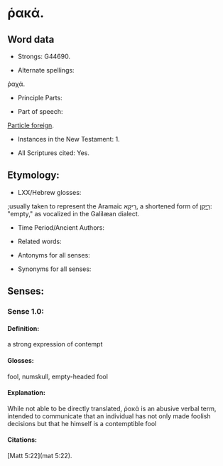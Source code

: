 # ῥακά.

<!-- Status: S3=Needs 2nd Review -->
<!-- Lexica used for edits: BDAG LN FFM BN LSJM MM  -->

## Word data

* Strongs: G44690.

* Alternate spellings:

ῥαχά. 

* Principle Parts: 


* Part of speech: 

[Particle foreign](http://ugg.readthedocs.io/en/latest/particle_foreign.html).

* Instances in the New Testament: 1.

* All Scriptures cited: Yes.

## Etymology: 


* LXX/Hebrew glosses: 

;usually taken to represent the Aramaic רֵיקָא, a shortened form of [רֵיקָן](//en-uhal/H7386): "empty," as vocalized in the Galilæan dialect.

* Time Period/Ancient Authors: 


* Related words: 

* Antonyms for all senses:

* Synonyms for all senses: 


## Senses: 


### Sense  1.0: 

#### Definition: 

a strong expression of contempt

#### Glosses: 

fool, numskull, empty-headed fool

#### Explanation: 

While not able to be directly translated, ῥακά is an abusive verbal term, intended to communicate that an individual has not only made foolish decisions but that he himself is a contemptible fool

#### Citations: 

 [Matt 5:22](mat 5:22).
